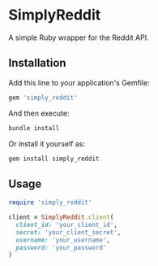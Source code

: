 # SimplyReddit

A simple Ruby wrapper for the Reddit API.

## Installation

Add this line to your application's Gemfile:

```ruby
gem 'simply_reddit'
```

And then execute:

```bash
bundle install
```

Or install it yourself as:

```bash
gem install simply_reddit
```

## Usage

```ruby
require 'simply_reddit'

client = SimplyReddit.client(
  client_id: 'your_client_id',
  secret: 'your_client_secret',
  username: 'your_username',
  password: 'your_password'
)
```
```